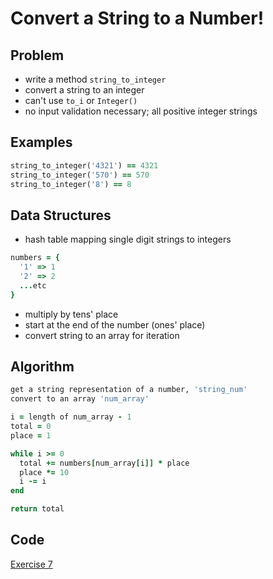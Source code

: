 # Convert a String to a Number!

## Problem

- write a method `string_to_integer`
- convert a string to an integer
- can't use `to_i` or `Integer()`
- no input validation necessary; all positive integer strings

## Examples

```ruby
string_to_integer('4321') == 4321
string_to_integer('570') == 570
string_to_integer('8') == 8
```

## Data Structures

- hash table mapping single digit strings to integers
```ruby
numbers = {
  '1' => 1
  '2' => 2
  ...etc
}

```
- multiply by tens' place
- start at the end of the number (ones' place)
- convert string to an array for iteration

## Algorithm
```ruby
get a string representation of a number, 'string_num'
convert to an array 'num_array'

i = length of num_array - 1
total = 0
place = 1

while i >= 0
  total += numbers[num_array[i]] * place
  place *= 10
  i -= i
end

return total

```

## Code
[Exercise 7](/exercise_7.rb)
